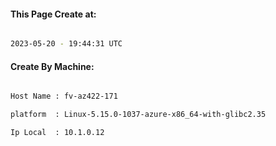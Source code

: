 
   
#### This Page Create at:

```bash

2023-05-20 - 19:44:31 UTC

```

#### Create By Machine:

```bash

Host Name : fv-az422-171

platform  : Linux-5.15.0-1037-azure-x86_64-with-glibc2.35

Ip Local  : 10.1.0.12

```

